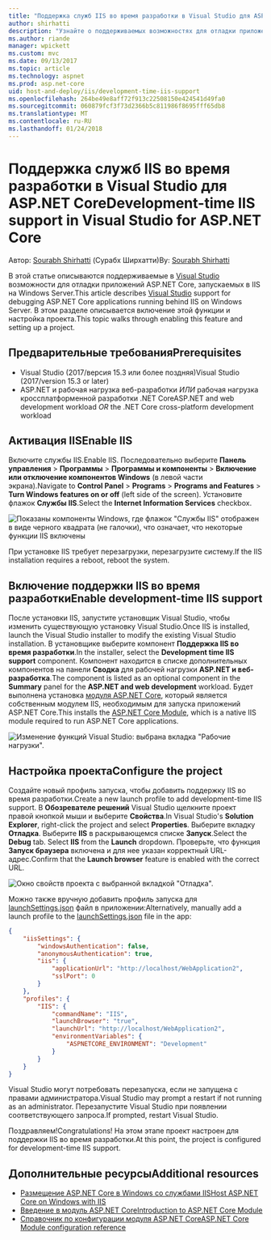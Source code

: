 ```yaml
---
title: "Поддержка служб IIS во время разработки в Visual Studio для ASP.NET Core"
author: shirhatti
description: "Узнайте о поддерживаемых возможностях для отладки приложений ASP.NET Core при запуске в IIS на Windows Server."
ms.author: riande
manager: wpickett
ms.custom: mvc
ms.date: 09/13/2017
ms.topic: article
ms.technology: aspnet
ms.prod: asp.net-core
uid: host-and-deploy/iis/development-time-iis-support
ms.openlocfilehash: 264be49e8aff72f913c22508150e424541d49fa0
ms.sourcegitcommit: 060879fcf3f73d2366b5c811986f8695fff65db8
ms.translationtype: MT
ms.contentlocale: ru-RU
ms.lasthandoff: 01/24/2018
---
```

# <a name="development-time-iis-support-in-visual-studio-for-aspnet-core"></a><span data-ttu-id="e6d90-103">Поддержка служб IIS во время разработки в Visual Studio для ASP.NET Core</span><span class="sxs-lookup"><span data-stu-id="e6d90-103">Development-time IIS support in Visual Studio for ASP.NET Core</span></span>

<span data-ttu-id="e6d90-104">Автор: [Sourabh Shirhatti](https://twitter.com/sshirhatti) (Сурабх Ширхатти)</span><span class="sxs-lookup"><span data-stu-id="e6d90-104">By: [Sourabh Shirhatti](https://twitter.com/sshirhatti)</span></span>

<span data-ttu-id="e6d90-105">В этой статье описываются поддерживаемые в [Visual Studio](https://www.visualstudio.com/vs/) возможности для отладки приложений ASP.NET Core, запускаемых в IIS на Windows Server.</span><span class="sxs-lookup"><span data-stu-id="e6d90-105">This article describes [Visual Studio](https://www.visualstudio.com/vs/) support for debugging ASP.NET Core applications running behind IIS on Windows Server.</span></span> <span data-ttu-id="e6d90-106">В этом разделе описывается включение этой функции и настройка проекта.</span><span class="sxs-lookup"><span data-stu-id="e6d90-106">This topic walks through enabling this feature and setting up a project.</span></span>

## <a name="prerequisites"></a><span data-ttu-id="e6d90-107">Предварительные требования</span><span class="sxs-lookup"><span data-stu-id="e6d90-107">Prerequisites</span></span>

* <span data-ttu-id="e6d90-108">Visual Studio (2017/версия 15.3 или более поздняя)</span><span class="sxs-lookup"><span data-stu-id="e6d90-108">Visual Studio (2017/version 15.3 or later)</span></span>
* <span data-ttu-id="e6d90-109">ASP.NET и рабочая нагрузка веб-разработки *ИЛИ* рабочая нагрузка кроссплатформенной разработки .NET Core</span><span class="sxs-lookup"><span data-stu-id="e6d90-109">ASP.NET and web development workload *OR* the .NET Core cross-platform development workload</span></span>

## <a name="enable-iis"></a><span data-ttu-id="e6d90-110">Активация IIS</span><span class="sxs-lookup"><span data-stu-id="e6d90-110">Enable IIS</span></span>

<span data-ttu-id="e6d90-111">Включите службы IIS.</span><span class="sxs-lookup"><span data-stu-id="e6d90-111">Enable IIS.</span></span> <span data-ttu-id="e6d90-112">Последовательно выберите **Панель управления** > **Программы** > **Программы и компоненты** > **Включение или отключение компонентов Windows** (в левой части экрана).</span><span class="sxs-lookup"><span data-stu-id="e6d90-112">Navigate to **Control Panel** > **Programs** > **Programs and Features** > **Turn Windows features on or off** (left side of the screen).</span></span> <span data-ttu-id="e6d90-113">Установите флажок **Службы IIS**.</span><span class="sxs-lookup"><span data-stu-id="e6d90-113">Select the **Internet Information Services** checkbox.</span></span>

![Показаны компоненты Windows, где флажок "Службы IIS" отображен в виде черного квадрата (не галочки), что означает, что некоторые функции IIS включены](development-time-iis-support/_static/enable_iis.png)

<span data-ttu-id="e6d90-115">При установке IIS требует перезагрузки, перезагрузите систему.</span><span class="sxs-lookup"><span data-stu-id="e6d90-115">If the IIS installation requires a reboot, reboot the system.</span></span>

## <a name="enable-development-time-iis-support"></a><span data-ttu-id="e6d90-116">Включение поддержки IIS во время разработки</span><span class="sxs-lookup"><span data-stu-id="e6d90-116">Enable development-time IIS support</span></span>

<span data-ttu-id="e6d90-117">После установки IIS, запустите установщик Visual Studio, чтобы изменить существующую установку Visual Studio.</span><span class="sxs-lookup"><span data-stu-id="e6d90-117">Once IIS is installed, launch the Visual Studio installer to modify the existing Visual Studio installation.</span></span> <span data-ttu-id="e6d90-118">В установщике выберите компонент **Поддержка IIS во время разработки**.</span><span class="sxs-lookup"><span data-stu-id="e6d90-118">In the installer, select the **Development time IIS support** component.</span></span> <span data-ttu-id="e6d90-119">Компонент находится в списке дополнительных компонентов на панели **Сводка** для рабочей нагрузки **ASP.NET и веб-разработка**.</span><span class="sxs-lookup"><span data-stu-id="e6d90-119">The component is listed as an optional component in the **Summary** panel for the **ASP.NET and web development** workload.</span></span> <span data-ttu-id="e6d90-120">Будет выполнена установка [модуля ASP.NET Core](xref:fundamentals/servers/aspnet-core-module), который является собственным модулем IIS, необходимым для запуска приложений ASP.NET Core.</span><span class="sxs-lookup"><span data-stu-id="e6d90-120">This installs the [ASP.NET Core Module](xref:fundamentals/servers/aspnet-core-module), which is a native IIS module required to run ASP.NET Core applications.</span></span>

![Изменение функций Visual Studio: выбрана вкладка "Рабочие нагрузки".](development-time-iis-support/_static/development_time_support.png)

## <a name="configure-the-project"></a><span data-ttu-id="e6d90-124">Настройка проекта</span><span class="sxs-lookup"><span data-stu-id="e6d90-124">Configure the project</span></span>

<span data-ttu-id="e6d90-125">Создайте новый профиль запуска, чтобы добавить поддержку IIS во время разработки.</span><span class="sxs-lookup"><span data-stu-id="e6d90-125">Create a new launch profile to add development-time IIS support.</span></span> <span data-ttu-id="e6d90-126">В **Обозревателе решений** Visual Studio щелкните проект правой кнопкой мыши и выберите **Свойства**.</span><span class="sxs-lookup"><span data-stu-id="e6d90-126">In Visual Studio's **Solution Explorer**, right-click the project and select **Properties**.</span></span> <span data-ttu-id="e6d90-127">Выберите вкладку **Отладка**. Выберите **IIS** в раскрывающемся списке **Запуск**.</span><span class="sxs-lookup"><span data-stu-id="e6d90-127">Select the **Debug** tab. Select **IIS** from the **Launch** dropdown.</span></span> <span data-ttu-id="e6d90-128">Проверьте, что функция **Запуск браузера** включена и для нее указан корректный URL-адрес.</span><span class="sxs-lookup"><span data-stu-id="e6d90-128">Confirm that the **Launch browser** feature is enabled with the correct URL.</span></span>

![Окно свойств проекта с выбранной вкладкой "Отладка".](development-time-iis-support/_static/project_properties.png)

<span data-ttu-id="e6d90-133">Можно также вручную добавить профиль запуска для [launchSettings.json](http://json.schemastore.org/launchsettings) файл в приложении:</span><span class="sxs-lookup"><span data-stu-id="e6d90-133">Alternatively, manually add a launch profile to the [launchSettings.json](http://json.schemastore.org/launchsettings) file in the app:</span></span>

```json
{
    "iisSettings": {
        "windowsAuthentication": false,
        "anonymousAuthentication": true,
        "iis": {
            "applicationUrl": "http://localhost/WebApplication2",
            "sslPort": 0
        }
    },
    "profiles": {
        "IIS": {
            "commandName": "IIS",
            "launchBrowser": "true",
            "launchUrl": "http://localhost/WebApplication2",
            "environmentVariables": {
                "ASPNETCORE_ENVIRONMENT": "Development"
            }
        }
    }
}
```

<span data-ttu-id="e6d90-134">Visual Studio могут потребовать перезапуска, если не запущена с правами администратора.</span><span class="sxs-lookup"><span data-stu-id="e6d90-134">Visual Studio may prompt a restart if not running as an administrator.</span></span> <span data-ttu-id="e6d90-135">Перезапустите Visual Studio при появлении соответствующего запроса.</span><span class="sxs-lookup"><span data-stu-id="e6d90-135">If prompted, restart Visual Studio.</span></span>

<span data-ttu-id="e6d90-136">Поздравляем!</span><span class="sxs-lookup"><span data-stu-id="e6d90-136">Congratulations!</span></span> <span data-ttu-id="e6d90-137">На этом этапе проект настроен для поддержки IIS во время разработки.</span><span class="sxs-lookup"><span data-stu-id="e6d90-137">At this point, the project is configured for development-time IIS support.</span></span> 

## <a name="additional-resources"></a><span data-ttu-id="e6d90-138">Дополнительные ресурсы</span><span class="sxs-lookup"><span data-stu-id="e6d90-138">Additional resources</span></span>

* [<span data-ttu-id="e6d90-139">Размещение ASP.NET Core в Windows со службами IIS</span><span class="sxs-lookup"><span data-stu-id="e6d90-139">Host ASP.NET Core on Windows with IIS</span></span>](xref:host-and-deploy/iis/index)
* [<span data-ttu-id="e6d90-140">Введение в модуль ASP.NET Core</span><span class="sxs-lookup"><span data-stu-id="e6d90-140">Introduction to ASP.NET Core Module</span></span>](xref:fundamentals/servers/aspnet-core-module)
* [<span data-ttu-id="e6d90-141">Справочник по конфигурации модуля ASP.NET Core</span><span class="sxs-lookup"><span data-stu-id="e6d90-141">ASP.NET Core Module configuration reference</span></span>](xref:host-and-deploy/aspnet-core-module)
